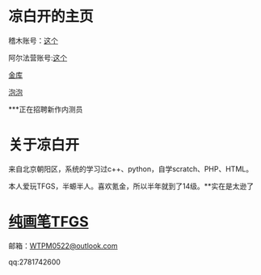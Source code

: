 
# 凉白开的主页
稽木账号：[这个](https://gitblock.cn/Users/1229658)

阿尔法营账号:[这个](https://aerfaying.com/Users/1229658)

[金库](https://gitblock.cn/Studios/67751)

[泡泡](https://im.popoim.com/im/web)

***正在招聘新作内测员

# 关于凉白开
来自北京朝阳区，系统的学习过c++、python，自学scratch、PHP、HTML。

本人爱玩TFGS，半螈半人。喜欢氪金，所以半年就到了14级。**实在是太逊了

# [纯画笔TFGS](https://gitblock.cn/Projects/1157709)

邮箱：WTPM0522@outlook.com

qq:2781742600
